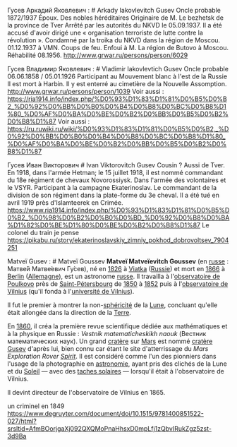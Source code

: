 Гусев Аркадий Яковлевич : # Arkady Iakovlevitch Gusev Oncle probable
1872/1937
Époux. Des nobles héréditaires Originaire de M. Le bezhetsk de la province de Tver
Arrêté par les autorités du NKVD le 05.09.1937. Il a été accusé d'avoir dirigé une « organisation terroriste de lutte contre la révolution ». Condamné par la troika du NKVD dans la région de Moscou. 01.12.1937 à VMN. Coups de feu. Enfoui à M. La région de Butovo à Moscou. Réhabilité 08.1956.
http://www.grwar.ru/persons/person/6029

Гусев Владимир Яковлевич : # Vladimir Iakovlevtich Gusev Oncle probable
06.06.1858 / 05.01.1926
Participant au Mouvement blanc à l'est de la Russie
Il est mort à Harbin. Il y est enterré au cimetière de la Nouvelle Assomption.
http://www.grwar.ru/persons/person/1039
Voir aussi : https://ria1914.info/index.php/%D0%93%D1%83%D1%81%D0%B5%D0%B2_%D0%92%D0%BB%D0%B0%D0%B4%D0%B8%D0%BC%D0%B8%D1%80_%D0%AF%D0%BA%D0%BE%D0%B2%D0%BB%D0%B5%D0%B2%D0%B8%D1%87
Voir aussi : https://ru.ruwiki.ru/wiki/%D0%93%D1%83%D1%81%D0%B5%D0%B2,_%D0%92%D0%BB%D0%B0%D0%B4%D0%B8%D0%BC%D0%B8%D1%80_%D0%AF%D0%BA%D0%BE%D0%B2%D0%BB%D0%B5%D0%B2%D0%B8%D1%87



Гусев Иван Викторович # Ivan Viktorovitch Gusev
Cousin ? Aussi de Tver.
En 1918, dans l'armée Hetman; le 15 juillet 1918, il est nommé commandant du 18e régiment de chevaux Novorossiysk. Dans l'armée des volontaires et le VSYR. Participant à la campagne Ekaterinoslav. Le commandant de la division de son régiment dans la plate-forme du 3e cheval. Il a été tué en avril 1919 près d'Islamteerek en Crimée.
https://www.ria1914.info/index.php/%D0%93%D1%83%D1%81%D0%B5%D0%B2_%D0%98%D0%B2%D0%B0%D0%BD_%D0%92%D0%B8%D0%BA%D1%82%D0%BE%D1%80%D0%BE%D0%B2%D0%B8%D1%87
Le colonel du train je pense
https://pikabu.ru/story/ekaterinoslavskiy_zimniy_pokhod_dobrovoltsev_7904251


Matveï Gusev : # Matveï Goussev 
**Matveï Matveïevitch Goussev** (en [russe](https://fr.wikipedia.org/wiki/Russe "Russe") : Матве́й Матве́евич Гу́сев), né en [1826](https://fr.wikipedia.org/wiki/1826 "1826") à [Viatka](https://fr.wikipedia.org/wiki/Kirov_(oblast_de_Kirov) "Kirov (oblast de Kirov)") ([Russie](https://fr.wikipedia.org/wiki/Russie "Russie")) et mort en [1866](https://fr.wikipedia.org/wiki/1866 "1866") à [Berlin](https://fr.wikipedia.org/wiki/Berlin "Berlin") ([Allemagne](https://fr.wikipedia.org/wiki/Allemagne "Allemagne")), est un astronome [russe](https://fr.wikipedia.org/wiki/Russie "Russie"). Il travailla à l'[observatoire de Poulkovo](https://fr.wikipedia.org/wiki/Observatoire_de_Poulkovo "Observatoire de Poulkovo") près de [Saint-Pétersbourg](https://fr.wikipedia.org/wiki/Saint-P%C3%A9tersbourg "Saint-Pétersbourg") de [1850](https://fr.wikipedia.org/wiki/1850 "1850") à [1852](https://fr.wikipedia.org/wiki/1852 "1852") puis à l'[observatoire de Vilnius](https://fr.wikipedia.org/w/index.php?title=Observatoire_de_Vilnius&action=edit&redlink=1 "Observatoire de Vilnius (page inexistante)") (qu'il fonda à l'[université de Vilnius](https://fr.wikipedia.org/wiki/Universit%C3%A9_de_Vilnius "Université de Vilnius")).

Il fut le premier à montrer la non-[sphéricité](https://fr.wikipedia.org/wiki/Sph%C3%A8re "Sphère") de la [Lune](https://fr.wikipedia.org/wiki/Lune "Lune"), concluant qu'elle était allongée dans la direction de la [Terre](https://fr.wikipedia.org/wiki/Terre "Terre").

En [1860](https://fr.wikipedia.org/wiki/1860 "1860"), il créa la première revue scientifique dédiée aux mathématiques et à la physique en Russie : _Vestnik matematicheskikh naouk_ (Вестник математических наук).
Un grand [cratère](https://fr.wikipedia.org/wiki/Crat%C3%A8re_d%27impact "Cratère d'impact") sur [Mars](https://fr.wikipedia.org/wiki/Mars_(plan%C3%A8te) "Mars (planète)") est nommé [cratère Gusev](https://fr.wikipedia.org/wiki/Gusev_(crat%C3%A8re) "Gusev (cratère)") d'après lui, bien connu car étant le site d'atterrissage du _Mars Exploration Rover_ _[Spirit](https://fr.wikipedia.org/wiki/MER-A "MER-A")_.
Il est considéré comme l'un des pionniers dans l'usage de la photographie en [astronomie](https://fr.wikipedia.org/wiki/Astronomie "Astronomie"), ayant pris des clichés de la Lune et du [Soleil](https://fr.wikipedia.org/wiki/Soleil "Soleil") — avec des [taches solaires](https://fr.wikipedia.org/wiki/Tache_solaire "Tache solaire") — lorsqu'il était à l'observatoire de Vilnius.

Il devint directeur de l'observatoire de Vilnius en 1865.






un criminel
en 1849
https://www.degruyter.com/document/doi/10.1515/9781400851522-027/html?srsltid=AfmBOorjgaXj092QXQMoPnaHhsxD0mpLfj1zQbvIRukZgz5zst-3d9Ba